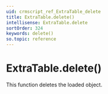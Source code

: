 ```yaml
---
uid: crmscript_ref_ExtraTable_delete
title: ExtraTable.delete()
intellisense: ExtraTable.delete
sortOrder: 324
keywords: delete()
so.topic: reference
---
```


# ExtraTable.delete()

This function deletes the loaded object.

